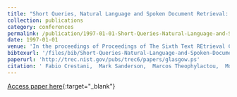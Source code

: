 ```yaml
---
title: "Short Queries, Natural Language and Spoken Document Retrieval: Experiments at Glasgow University"
collection: publications
category: conferences
permalink: /publication/1997-01-01-Short-Queries-Natural-Language-and-Spoken-Document-Retrieval-Experiments-at-Glasgow-University
date: 1997-01-01
venue: 'In the proceedings of Proceedings of The Sixth Text REtrieval Conference, TREC 1997, Gaithersburg, Maryland, USA, November 19-21, 1997'
bibtexurl: '/files/bib/Short-Queries-Natural-Language-and-Spoken-Document-Retrieval-Experiments-at-Glasgow-University.bib'
paperurl: 'http://trec.nist.gov/pubs/trec6/papers/glasgow.ps'
citation: ' Fabio Crestani,  Mark Sanderson,  Marcos Theophylactou,  Mounia Lalmas, &quot;Short Queries, Natural Language and Spoken Document Retrieval: Experiments at Glasgow University.&quot; In the proceedings of Proceedings of The Sixth Text REtrieval Conference, TREC 1997, Gaithersburg, Maryland, USA, November 19-21, 1997, 1997.'
---
```

[Access paper here](http://trec.nist.gov/pubs/trec6/papers/glasgow.ps){:target="_blank"}
